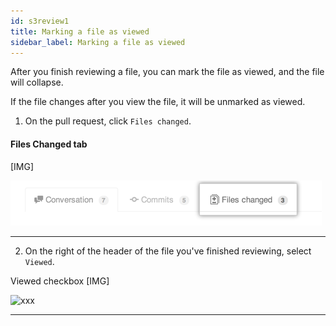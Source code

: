 ```yaml
---
id: s3review1
title: Marking a file as viewed
sidebar_label: Marking a file as viewed
---
```




After you finish reviewing a file, you can mark the file as viewed, and the file will collapse.

If the file changes after you view the file, it will be unmarked as viewed.



1. On the pull request, click  `Files changed`.

#### Files Changed tab
[IMG]

![xxx](https://raw.githubusercontent.com/ChickenKyiv/awesome-git-article/master/img/PR/pull-request-tabs-changed-files.png)



----


2. On the right of the header of the file you've finished reviewing, select `Viewed`.



Viewed checkbox
[IMG]

![xxx](https://raw.githubusercontent.com/ChickenKyiv/awesome-git-article/master/img/PR/viewed-checkbox.png)


----
